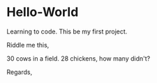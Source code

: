 # Hello-World
Learning to code. This be my first project.

Riddle me this,

30 cows in a field. 28 chickens, how many didn't?

Regards,

